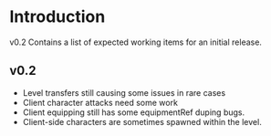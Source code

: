 # Introduction #

v0.2 Contains a list of expected working items for an initial release.

## v0.2 ##
  * Level transfers still causing some issues in rare cases
  * Client character attacks need some work
  * Client equipping still has some equipmentRef duping bugs.
  * Client-side characters are sometimes spawned within the level.